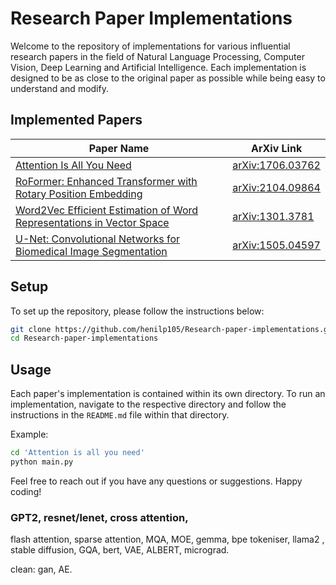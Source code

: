 # Research Paper Implementations

Welcome to the repository of implementations for various influential research papers in the field of Natural Language Processing, Computer Vision, Deep Learning and Artificial Intelligence. Each implementation is designed to be as close to the original paper as possible while being easy to understand and modify.

## Implemented Papers

| Paper Name | ArXiv Link |
|------------|------------|
| [Attention Is All You Need](./Attention%20is%20all%20you%20need) | [arXiv:1706.03762](https://arxiv.org/abs/1706.03762) |
| [RoFormer: Enhanced Transformer with Rotary Position Embedding](./RoPE) | [arXiv:2104.09864](https://arxiv.org/pdf/2104.09864) |
| [Word2Vec Efficient Estimation of Word Representations in Vector Space](./Word2Vec) | [arXiv:1301.3781](https://arxiv.org/pdf/1301.3781) |
| [U-Net: Convolutional Networks for Biomedical Image Segmentation](./UNET%20Semantic%20Segmentation) | [arXiv:1505.04597](https://arxiv.org/abs/1505.04597) |

## Setup

To set up the repository, please follow the instructions below:

```bash
git clone https://github.com/henilp105/Research-paper-implementations.git
cd Research-paper-implementations
```

## Usage

Each paper's implementation is contained within its own directory. To run an implementation, navigate to the respective directory and follow the instructions in the `README.md` file within that directory. 

Example:
```bash
cd 'Attention is all you need'
python main.py
```

Feel free to reach out if you have any questions or suggestions. Happy coding!



### GPT2, resnet/lenet, cross attention, 
flash attention, sparse attention, MQA, MOE, 
gemma, bpe tokeniser, llama2 , stable diffusion, 
GQA, bert, VAE, ALBERT, micrograd.

clean:
gan, AE.
